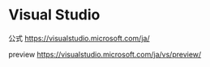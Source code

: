 # Visual Studio

公式
https://visualstudio.microsoft.com/ja/

preview
https://visualstudio.microsoft.com/ja/vs/preview/
